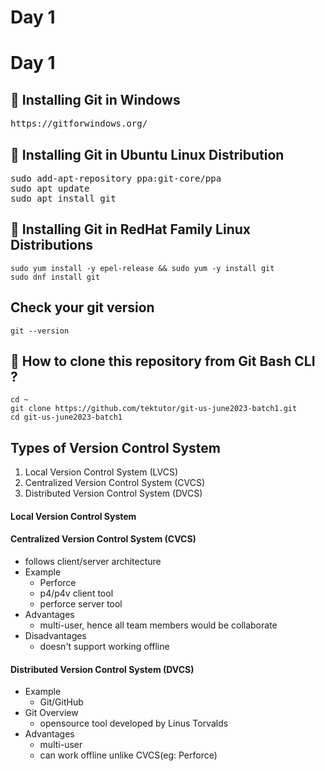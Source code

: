 # Day 1

# Day 1

## 📌 Installing Git in Windows
<pre>
https://gitforwindows.org/
</pre>

## 📌 Installing Git in Ubuntu Linux Distribution
<pre>
sudo add-apt-repository ppa:git-core/ppa 
sudo apt update
sudo apt install git
</pre>

## 📌 Installing Git in RedHat Family Linux Distributions
```
sudo yum install -y epel-release && sudo yum -y install git
sudo dnf install git
```

## Check your git version
```
git --version
```

## 🔖 How to clone this repository from Git Bash CLI ?
```
cd ~
git clone https://github.com/tektutor/git-us-june2023-batch1.git
cd git-us-june2023-batch1
```

## Types of Version Control System 
1. Local Version Control System (LVCS)
2. Centralized Version Control System (CVCS)
3. Distributed Version Control System (DVCS)


#### Local Version Control System

#### Centralized Version Control System (CVCS)
- follows client/server architecture
- Example
  - Perforce
  - p4/p4v client tool
  - perforce server tool
- Advantages
  - multi-user, hence all team members would be collaborate
- Disadvantages
  - doesn't support working offline
 
#### Distributed Version Control System (DVCS)
- Example
  - Git/GitHub
- Git Overview
  - opensource tool developed by Linus Torvalds
- Advantages
  - multi-user
  - can work offline unlike CVCS(eg: Perforce)
